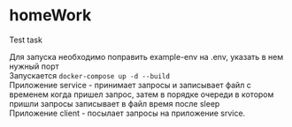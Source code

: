 # homeWork
Test task<br>

Для запуска необходимо поправить example-env на .env, указать в нем нужный порт<br>
Запускается ```docker-compose up -d --build``` <br>
Приложение service - принимает запросы и записывает файл с временем когда пришел запрос, затем в порядке очереди в котором пришли запросы записывает в файл время после sleep<br> 
Приложение client - посылает запросы на приложение srvice.
